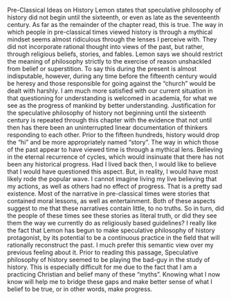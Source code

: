 Pre-Classical Ideas on History
Lemon states that speculative philosophy of history did not begin until the sixteenth, or even as late as the seventeenth century. As far as the remainder of the chapter read, this is true. The way in which people in pre-classical times viewed history is through a mythical mindset seems almost ridiculous through the lenses I perceive with. They did not incorporate rational thought into views of the past, but rather, through religious beliefs, stories, and fables. Lemon says we should restrict the meaning of philosophy strictly to the exercise of reason unshackled from belief or superstition. To say this during the present is almost indisputable, however, during any time before the fifteenth century would be heresy and those responsible for going against the “church” would be dealt with harshly. I am much more satisfied with our current situation in that questioning for understanding is welcomed in academia, for what we see as the progress of mankind by better understanding. 
Justification for the speculative philosophy of history not beginning until the sixteenth century is repeated through this chapter with the evidence that not until then has there been an uninterrupted linear documentation of thinkers responding to each other. Prior to the fifteen hundreds, history would drop the “hi” and be more appropriately named “story”. The way in which those of the past appear to have viewed time is through a mythical lens. Believing in the eternal recurrence of cycles, which would insinuate that there has not been any historical progress. Had I lived back then, I would like to believe that I would have questioned this aspect. But, in reality, I would have most likely rode the popular wave. I cannot imagine living my live believing that my actions, as well as others had no effect of progress. That is a pretty sad existence. 
Most of the narrative in pre-classical times were stories that contained moral lessons, as well as entertainment. Both of these aspects suggest to me that these narratives contain little, to no truths. So in turn, did the people of these times see these stories as literal truth, or did they see them the way we currently do as religiously based guidelines? 
I really like the fact that Lemon has begun to make speculative philosophy of history protagonist, by its potential to be a continuous practice in the field that will rationally reconstruct the past. I much prefer this semantic view over my previous feeling about it. Prior to reading this passage, Speculative philosophy of history seemed to be playing the bad-guy in the study of history. This is especially difficult for me due to the fact that I am a practicing Christian and belief many of these “myths”. Knowing what I now know will help me to bridge these gaps and make better sense of what I belief to be true, or in other words, make progress. 

